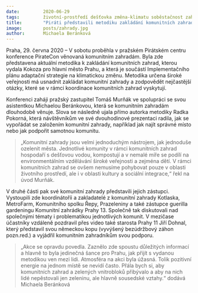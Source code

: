```yaml
---
date:         2020-06-29
tags:         životní-prostředí dešťovka změna-klimatu soběstačnost zahrádkářství krajinotvorba
title:        "Piráti představili metodiku zakládání komunitních zahrad na konferenci PirateCon. Pomůže se založením komunitní zahrady"
image: 	      posts/zahrady.jpg
author:       Michaela Beránková
---
```


Praha, 29. června 2020 – V sobotu proběhla v pražském Pirátském centru konference PirateCon věnovaná komunitním zahradám. Byla zde představena aktuální metodika k zakládání komunitních zahrad, kterou vydala Kokoza pro hlavní město Prahu, a která je součástí Implementačního plánu adaptační strategie na klimatickou změnu. Metodika určena široké veřejnosti má usnadnit zakládat komunitní zahrady a zodpovědět nejčastější otázky, které se v rámci koordinace komunitních zahrad vyskytují. 

Konferenci zaháji pražský zastupitel Tomáš Murňák ve spolupráci se svou asistentkou Michaelou Beránkovou, která se komunitním zahradám dlouhodobě věnuje. Slova se následně ujala přímo autorka metodiky Radka Pokorná, která návštěvníkům ve své dvouhodinové prezentaci radila, jak se vypořádat se založením komunitní zahrady, například jak najít správné místo nebo jak podpořit samotnou komunitu. 

> „Komunitní zahrady jsou velmi jednoduchým nástrojem, jak jednoduše ozelenit města. Jednotlivé komunity v rámci komunitních zahrad hospodaří s dešťovou vodou, kompostují a v nemalé míře se podílí na environmentálním vzdělávání široké veřejnosti a zejména dětí. V rámci komunitních zahrad se ovšem nemusíme pohybovat pouze v oblasti životního prostředí, ale i v oblasti kultury a sociální integrace,“ řekl na úvod Murňák. 

V druhé části pak své komunitní zahrady představili jejich zástupci. Vystoupili zde koordinátoříi a zakladatelé z komunitní zahrady Kotlaska, MetroFarm, Komunitního spolku Řepy, Prazeleniny a také zástupce guerilla gardeningu Komunitní zahrádky Prahy 13. Společně tak diskutovali nad společnými tématy i problematikou jednotlivých komunit. V mezičase účastníky vzdáleně pozdravil přes video také starosta Prahy 11 Jiří Dohnal, který představil svou německou kopu (vyvýšený bezúdržbový záhon pozn.red.) a vyjádřil komunitním zahradníkům svou podporu.

> „Akce se opravdu povedla. Zaznělo zde spoustu důležitých informací a hlavně to byla jedinečná šance pro Prahu, jak přijít s vydanou metodikou ven mezi lidi. Atmosféra na akci byla úžasná. Tolik pozitivní energie na jednom místě se nevidí často. Přála bych si, aby komunitních zahrad a zelených vnitrobloků přibývalo a aby na nich lidé nepěstovali jen zeleninu, ale hlavně sousedské vztahy.“ dodává Michaela Beránková
